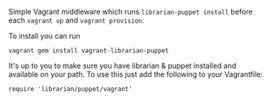 
Simple Vagrant middleware which runs `librarian-puppet install` before
each `vagrant up` and `vagrant provision`.

To install you can run

    vagrant gem install vagrant-librarian-puppet

It's up to you to make sure you have librarian & puppet installed and
available on your path. To use this just add the following to your
Vagrantfile:

    require 'librarian/puppet/vagrant'  
